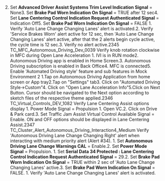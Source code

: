 2. Set **Advanced Driver Assist Systems Trim Level Indication Signal** = None3. Set **Brake Pad Worn Indication On Signal** = TRUE after 12 sec4. Set **Lane Centering Control Indication Request Authenticated Signal** = Indication Off5. Set **Brake Pad Worn Indication On Signal** = FALSE 1. Verify 'Auto Lane Change Changing Lanes' alert is activated.2. Verify 'Service Brakes Worn' alert active for 12 sec, then 'Auto Lane Change Changing Lanes' alert active, after that the 2 alerts begin cycle active, the cycle time is 12 sec.3. Verify no alert active.2345 TC_MFC_Autonomous_Driving_Dev_0039 Verify knob rotation clockwise in MFC during Open Lane Acceleration 1. IVI is in RUN mode2. Autonomous Driving app is enabled in Home Screen.3. Autonomous Driving subscription is enabled in Back Office4. MFC is connected5. Enable 'Automated Driving style' feature and sub features in Mock Environment 2 1.Tap on Autonomous Driving Application from home screen or App tray2.Tap on "Settings" tab3. Click on "Automated Driving Style->Custom"4. Click on "Open Lane Acceleration Info"5.Click on Next Button. Cursor should be navigated to the Next option according to sketch files of the respective theme applied.2346 TC_Virtual_Controls_DEV_1082 Verify Lane Centering Assist options display 1. Power Mode Signal = Propulsion 1. Open VC.2. Click on Drive & Park card.3. Set Traffic Jam Assist Virtual Control Available Signal = Enable. ON and OFF options should be displayed in Lane Centering Assist.2347 TC_Cluster_Alert_Autonomous_Driving_Interaction4_Medium Verify 'Autonomous Driving Lane Change Changing Right' alert when interacting with medium priority alert (Alert #34). 1. Set **Autonomous Driving Lane Change Warnings CAL** = Enable.2. Set **Power Mode Signal** = Propulsion. 1. Set **Serial Data 34 Protected : Lane Centering Control Indication Request Authenticated Signal** = 29.2. Set **Brake Pad Worn Indication On Signal** = TRUE within 2 sec of 'Auto Lane Change Changing Lanes' active.3. Set **Brake Pad Worn Indication On Signal** = FALSE. 1. Verify 'Auto Lane Change Changing Lanes' alert is activated.